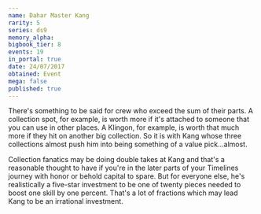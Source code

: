 ```yaml
---
name: Dahar Master Kang
rarity: 5
series: ds9
memory_alpha:
bigbook_tier: 8
events: 19
in_portal: true
date: 24/07/2017
obtained: Event
mega: false
published: true
---
```


There's something to be said for crew who exceed the sum of their parts. A collection spot, for example, is worth more if it's attached to someone that you can use in other places. A Klingon, for example, is worth that much more if they hit on another big collection. So it is with Kang whose three collections almost push him into being something of a value pick...almost.

Collection fanatics may be doing double takes at Kang and that's a reasonable thought to have if you're in the later parts of your Timelines journey with honor or behold capital to spare. But for everyone else, he's realistically a five-star investment to be one of twenty pieces needed to boost one skill by one percent. That's a lot of fractions which may lead Kang to be an irrational investment.
